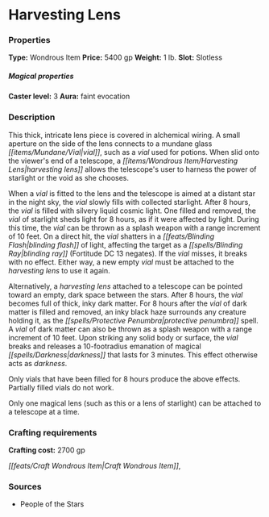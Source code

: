 ﻿---
Title: "Harvesting Lens"
Type: "Wondrous Item"
Price: "5400 gp"
Weight: "1 lb."
Slot: "Slotless"
Caster level: "3"
Aura: "faint evocation"
Description: |
  "This thick, intricate lens piece is covered in alchemical wiring. A small aperture on the side of the lens connects to a mundane glass vial, such as a vial used for potions. When slid onto the viewer's end of a telescope, a _harvesting lens_ allows the telescope's user to harness the power of starlight or the void as she chooses.
  When a vial is fitted to the lens and the telescope is aimed at a distant star in the night sky, the vial slowly fills with collected starlight. After 8 hours, the vial is filled with silvery liquid cosmic light. One filled and removed, the vial of starlight sheds light for 8 hours, as if it were affected by _light_. During this time, the vial can be thrown as a splash weapon with a range increment of 10 feet. On a direct hit, the vial shatters in a blinding flash of light, affecting the target as a _blinding ray_ (Fortitude DC 13 negates). If the vial misses, it breaks with no effect. Either way, a new empty vial must be attached to the harvesting lens to use it again.
  Alternatively, a _harvesting lens_ attached to a telescope can be pointed toward an empty, dark space between the stars. After 8 hours, the vial becomes full of thick, inky dark matter. For 8 hours after the vial of dark matter is filled and removed, an inky black haze surrounds any creature holding it, as the _protective penumbra_ spell. A vial of dark matter can also be thrown as a splash weapon with a range increment of 10 feet. Upon striking any solid body or surface, the vial breaks and releases a 10-footradius emanation of magical darkness that lasts for 3 minutes. This effect otherwise acts as _darkness_.
  Only vials that have been filled for 8 hours produce the above effects. Partially filled vials do not work.
  Only one magical lens (such as this or a _lens of starlight_) can be attached to a telescope at a time."
Crafting cost: "2700 gp"
Sources: "['People of the Stars']"
---

# Harvesting Lens

### Properties

**Type:** Wondrous Item **Price:** 5400 gp **Weight:** 1 lb. **Slot:** Slotless

##### Magical properties

**Caster level:** 3 **Aura:** faint evocation

### Description

This thick, intricate lens piece is covered in alchemical wiring. A small aperture on the side of the lens connects to a mundane glass _[[items/Mundane/Vial|vial]]_, such as a _vial_ used for potions. When slid onto the viewer's end of a telescope, a _[[items/Wondrous Item/Harvesting Lens|harvesting lens]]_ allows the telescope's user to harness the power of starlight or the void as she chooses.

When a _vial_ is fitted to the lens and the telescope is aimed at a distant star in the night sky, the _vial_ slowly fills with collected starlight. After 8 hours, the _vial_ is filled with silvery liquid cosmic light. One filled and removed, the _vial_ of starlight sheds light for 8 hours, as if it were affected by light. During this time, the _vial_ can be thrown as a splash weapon with a range increment of 10 feet. On a direct hit, the _vial_ shatters in a _[[feats/Blinding Flash|blinding flash]]_ of light, affecting the target as a _[[spells/Blinding Ray|blinding ray]]_ (Fortitude DC 13 negates). If the _vial_ misses, it breaks with no effect. Either way, a new empty _vial_ must be attached to the _harvesting lens_ to use it again.

Alternatively, a _harvesting lens_ attached to a telescope can be pointed toward an empty, dark space between the stars. After 8 hours, the _vial_ becomes full of thick, inky dark matter. For 8 hours after the _vial_ of dark matter is filled and removed, an inky black haze surrounds any creature holding it, as the _[[spells/Protective Penumbra|protective penumbra]]_ spell. A _vial_ of dark matter can also be thrown as a splash weapon with a range increment of 10 feet. Upon striking any solid body or surface, the _vial_ breaks and releases a 10-footradius emanation of magical _[[spells/Darkness|darkness]]_ that lasts for 3 minutes. This effect otherwise acts as _darkness_.

Only vials that have been filled for 8 hours produce the above effects. Partially filled vials do not work.

Only one magical lens (such as this or a lens of starlight) can be attached to a telescope at a time.

### Crafting requirements

**Crafting cost:** 2700 gp

_[[feats/Craft Wondrous Item|Craft Wondrous Item]]_,

### Sources

* People of the Stars